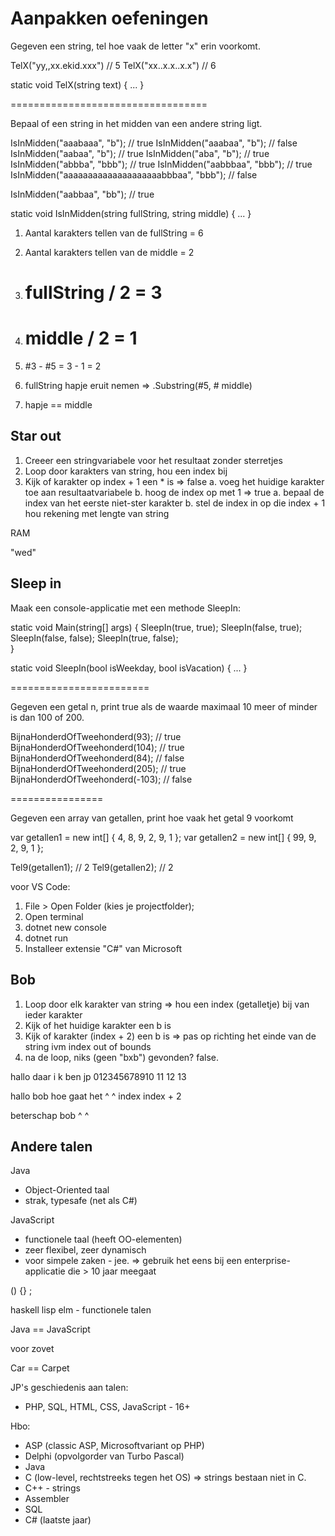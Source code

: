 # Aanpakken oefeningen

Gegeven een string, tel hoe vaak de letter "x" erin voorkomt.

TelX("yy,,xx.ekid.xxx") // 5
TelX("xx..x.x..x.x") // 6

static void TelX(string text)
{
	...
}

==================================

Bepaal of een string in het midden van een andere string ligt.

IsInMidden("aaabaaa", "b"); // true
IsInMidden("aaabaa", "b"); // false
IsInMidden("aabaa", "b"); // true
IsInMidden("aba", "b"); // true
IsInMidden("abbba", "bbb"); // true
IsInMidden("aabbbaa", "bbb"); // true
IsInMidden("aaaaaaaaaaaaaaaaaaaabbbaa", "bbb"); // false


IsInMidden("aabbaa", "bb"); // true

static void IsInMidden(string fullString, string middle)
{
	...
}

1. Aantal karakters tellen van de fullString = 6
2. Aantal karakters tellen van de middle = 2
3. # fullString / 2 = 3
4. # middle / 2 = 1

5. #3 - #5 = 3 - 1 = 2
6. fullString hapje eruit nemen => .Substring(#5, # middle)
7. hapje == middle


## Star out

1. Creeer een stringvariabele voor het resultaat zonder sterretjes
2. Loop door karakters van string, hou een index bij
3. Kijk of karakter op index + 1 een * is
   => false
      a. voeg het huidige karakter toe aan resultaatvariabele
      b. hoog de index op met 1
   => true
      a. bepaal de index van het eerste niet-ster karakter
      b. stel de index in op die index + 1
   hou rekening met lengte van string



RAM

"wed"

## Sleep in

Maak een console-applicatie met een methode SleepIn:

static  void Main(string[] args)
{
	SleepIn(true, true);
	SleepIn(false, true);
	SleepIn(false, false);
	SleepIn(true, false);	
}


static void SleepIn(bool isWeekday, bool isVacation)
{
	...
}

========================

Gegeven een getal n, print true als de waarde maximaal 10 meer of minder is dan 100 of 200.

BijnaHonderdOfTweehonderd(93); // true
BijnaHonderdOfTweehonderd(104); // true
BijnaHonderdOfTweehonderd(84); // false
BijnaHonderdOfTweehonderd(205); // true
BijnaHonderdOfTweehonderd(-103); // false

================

Gegeven een array van getallen, print hoe vaak het getal 9 voorkomt

var getallen1 = new int[] { 4, 8, 9, 2, 9, 1 };
var getallen2 = new int[] { 99, 9, 2, 9, 1 };

Tel9(getallen1); // 2
Tel9(getallen2); // 2





voor VS Code:

1. File > Open Folder (kies je projectfolder);
2. Open terminal
3. dotnet new console
4. dotnet run
5. Installeer extensie "C#" van Microsoft

## Bob

1. Loop door elk karakter van string
   => hou een index (getalletje) bij van ieder karakter
2. Kijk of het huidige karakter een b is
3. Kijk of karakter (index + 2) een b is
   => pas op richting het einde van de string ivm index out of bounds
4. na de loop, niks (geen "bxb") gevonden? false.




hallo daar   i  k  ben jp
012345678910 11 12 13

hallo bob hoe gaat het
      ^ ^
  index index + 2

beterschap bob
           ^ ^

## Andere talen

Java
- Object-Oriented taal
- strak, typesafe (net als C#)


JavaScript
- functionele taal  (heeft OO-elementen)
- zeer flexibel, zeer dynamisch
- voor simpele zaken - jee.
  => gebruik het eens bij een enterprise-applicatie die > 10 jaar meegaat

() {} ;

haskell lisp elm - functionele talen




Java == JavaScript

 voor zovet

Car == Carpet

JP's geschiedenis aan talen:
- PHP, SQL, HTML, CSS, JavaScript - 16+

Hbo:
- ASP (classic ASP, Microsoftvariant op PHP)
- Delphi  (opvolgorder van Turbo Pascal)
- Java
- C    (low-level, rechtstreeks tegen het OS)
  => strings bestaan niet in C.
- C++ - strings
- Assembler
- SQL
- C#  (laatste jaar)


